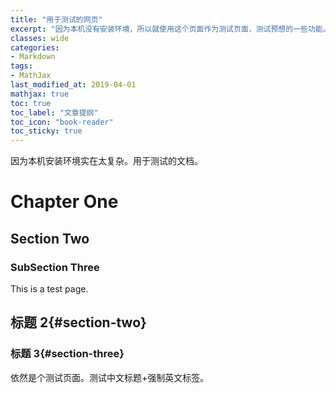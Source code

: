 ```yaml
---
title: "用于测试的网页"
excerpt: "因为本机没有安装环境，所以就使用这个页面作为测试页面，测试预想的一些功能。"
classes: wide
categories:
- Markdown
tags:
- MathJax
last_modified_at: 2019-04-01
mathjax: true
toc: true
toc_label: "文章提纲"
toc_icon: "book-reader"
toc_sticky: true
---
```


因为本机安装环境实在太复杂。用于测试的文档。

# Chapter One

## Section Two

### SubSection Three

This is a test page.

## 标题 2{#section-two}

### 标题 3{#section-three}

依然是个测试页面。测试中文标题+强制英文标签。

